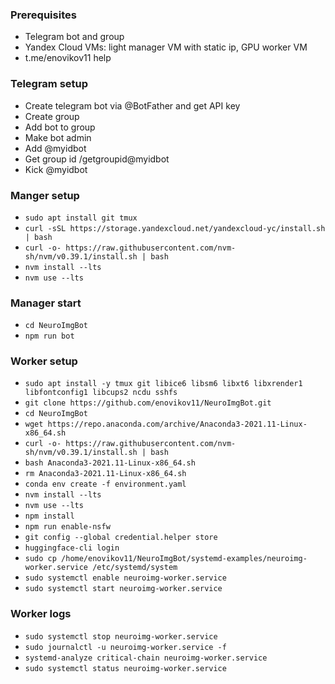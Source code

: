 ### Prerequisites
- Telegram bot and group
- Yandex Cloud VMs: light manager VM with static ip, GPU worker VM
- t.me/enovikov11 help

### Telegram setup
- Create telegram bot via @BotFather and get API key
- Create group
- Add bot to group
- Make bot admin
- Add @myidbot
- Get group id /getgroupid@myidbot
- Kick @myidbot

### Manger setup
- `sudo apt install git tmux`
- `curl -sSL https://storage.yandexcloud.net/yandexcloud-yc/install.sh | bash`
- `curl -o- https://raw.githubusercontent.com/nvm-sh/nvm/v0.39.1/install.sh | bash`
- `nvm install --lts`
- `nvm use --lts`

### Manager start
- `cd NeuroImgBot`
- `npm run bot`

### Worker setup
- `sudo apt install -y tmux git libice6 libsm6 libxt6 libxrender1 libfontconfig1 libcups2 ncdu sshfs`
- `git clone https://github.com/enovikov11/NeuroImgBot.git`
- `cd NeuroImgBot`
- `wget https://repo.anaconda.com/archive/Anaconda3-2021.11-Linux-x86_64.sh`
- `curl -o- https://raw.githubusercontent.com/nvm-sh/nvm/v0.39.1/install.sh | bash`
- `bash Anaconda3-2021.11-Linux-x86_64.sh`
- `rm Anaconda3-2021.11-Linux-x86_64.sh`
- `conda env create -f environment.yaml`
- `nvm install --lts`
- `nvm use --lts`
- `npm install`
- `npm run enable-nsfw`
- `git config --global credential.helper store`
- `huggingface-cli login`
- `sudo cp /home/enovikov11/NeuroImgBot/systemd-examples/neuroimg-worker.service /etc/systemd/system`
- `sudo systemctl enable neuroimg-worker.service`
- `sudo systemctl start neuroimg-worker.service`

### Worker logs
- `sudo systemctl stop neuroimg-worker.service`
- `sudo journalctl -u neuroimg-worker.service -f`
- `systemd-analyze critical-chain neuroimg-worker.service`
- `sudo systemctl status neuroimg-worker.service`
